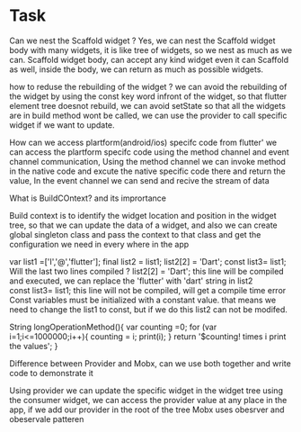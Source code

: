 # Task
Can we nest the Scaffold widget ? 
Yes, we can nest the Scaffold widget body with many widgets, it is like tree of widgets, so we nest as much as we can. Scaffold widget body, can accept any kind widget even it can Scaffold as well, inside the body, we can return as much as possible widgets.

how to reduse the rebuilding of the widget ?
we can avoid the rebuilding of the widget by using the const key word infront of the widget, so that flutter element tree doesnot rebuild, we can avoid setState so that all the widgets are in build method wont be called, we can use the provider to call specific widget if we want to update.

How can we access plartform(android/ios) specifc code from flutter'
we can access the plartform specifc code using the method channel and event channel communication, Using the method channel we can invoke method in the native code and excute the native specific code there and return the value, In the event channel we can send and recive the stream of data 

What is BuildCOntext? and its imprortance 

Build context is to identify the widget location and position in the widget tree, so that we can update the data of a widget, and also we can create global singleton class and pass the context to that class and get the configuration we need in every where in the app

var list1 =['I','@','flutter'];
final list2 = list1;
list2[2] = 'Dart';
const list3= list1;
Will the last two lines compiled ?
list2[2] = 'Dart'; this line will be compiled and executed, we can replace the 'flutter' with 'dart' string in list2  
const list3= list1;  this line will not be compiled, will get a compile time error Const variables must be initialized with a constant value. that means we need to change the list1 to const, but if we do this list2 can not be modifed.
  
 String  longOperationMethod(){
    var counting =0;
    for (var i=1;i<=1000000;i++){
      counting = i;
      print(i);
    }
     return '$counting! times i print the values';
  }
  
Difference between Provider and Mobx, can we use both together and write code to demonstrate it 

Using provider we can update the specific widget in the widget tree using the consumer widget, we can access the provider value at any place in the app, if we add our provider in the root of the tree 
Mobx uses obesrver and obeservale patteren 
  
  
  
